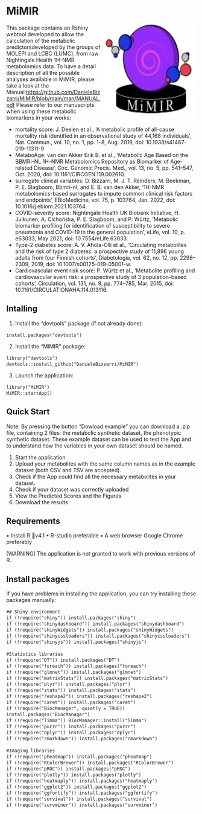 # MiMIR

<img src="./inst/shinyApp/www/scaled_mimir_logo.svg" width="250" height="250" align="right">

This package contains an Rshiny webtool developed to allow the calculation of the metabolic predictorsdeveloped by the groups of MOLEPI and LCBC (LUMC), from raw Nightingale Health 1H-NMR metabolomics data.
To have a detail description of all the possible analyses available in MiMIR, please take a look at the Manual:https://github.com/DanieleBizzarri/MiMIR/blob/main/man/MANUAL.pdf
Please refer to our manuscripts when using these metabolic biomarkers in your works:
- mortality score: J. Deelen et al., ‘A metabolic profile of all-cause mortality risk identified in an observational study of 44,168 individuals’, Nat. Commun., vol. 10, no. 1, pp. 1–8, Aug. 2019, doi: 10.1038/s41467-019-11311-9
- MetaboAge: van den Akker Erik B. et al., ‘Metabolic Age Based on the BBMRI-NL 1H-NMR Metabolomics Repository as Biomarker of Age-related Disease’, Circ. Genomic Precis. Med., vol. 13, no. 5, pp. 541–547, Oct. 2020, doi: 10.1161/CIRCGEN.119.002610.
- surrogate clinical variables: D. Bizzarri, M. J. T. Reinders, M. Beekman, P. E. Slagboom, Bbmri-nl, and E. B. van den Akker, ‘1H-NMR metabolomics-based surrogates to impute common clinical risk factors and endpoints’, EBioMedicine, vol. 75, p. 103764, Jan. 2022, doi: 10.1016/j.ebiom.2021.103764.
- COVID-severity score: Nightingale Health UK Biobank Initiative, H. Julkunen, A. Cichońska, P. E. Slagboom, and P. Würtz, ‘Metabolic biomarker profiling for identification of susceptibility to severe pneumonia and COVID-19 in the general population’, eLife, vol. 10, p. e63033, May 2021, doi: 10.7554/eLife.63033.
- Type-2 diabetes score: A. V. Ahola-Olli et al., ‘Circulating metabolites and the risk of type 2 diabetes: a prospective study of 11,896 young adults from four Finnish cohorts’, Diabetologia, vol. 62, no. 12, pp. 2298–2309, 2019, doi: 10.1007/s00125-019-05001-w.
- Cardiovascular event risk score: P. Würtz et al., ‘Metabolite profiling and cardiovascular event risk: a prospective study of 3 population-based cohorts’, Circulation, vol. 131, no. 9, pp. 774–785, Mar. 2015, doi: 10.1161/CIRCULATIONAHA.114.013116.


## Intalling

1.  Install the “devtools” package (if not already done):  

<!-- end list -->

    install.packages("devtools")

2.  Install the “MiMIR” package:

<!-- end list -->

    library("devtools")
    devtools::install_github("DanieleBizzarri/MiMIR")

3.  Launch the application:

<!-- end list -->

    library("MiMIR")
    MiMIR::startApp()

## Quick Start

Note: By pressing the button “Dowload example” you can download a .zip
file, containing 2 files: the metabolic synthetic dataset, the
phenotypic synthetic dataset. These example dataset can be used to test
the App and to understand how the variables in your own dataset should
be named.

1.  Start the application
2.  Upload your metabolites with the same column names as in the example
    dataset (both CSV and TSV are accepted).
3.  Check if the App could find all the necessary metabolites in your
    dataset.
4.  Check if your dataset was correctly uploaded
5.  View the Predicted Scores and the Figures
6.  Download the results

## Requirements

•	Install R		v4.1
•	R-studio		preferable
•	A web browser	Google Chrome preferably

[WARNING] The application is not granted to work with previous versions of R.

## Install packages

If you have problems in installing the application, you can try
installing these packages manually:

    ## Shiny environment
    if (!require("shiny")) install.packages("shiny")
    if (!require("shinydashboard")) install.packages("shinydashboard")
    if (!require("shinyWidgets")) install.packages("shinyWidgets")
    if (!require("shinycssloaders")) install.packages("shinycssloaders")
    if (!require("shinyjs")) install.packages("shinyjs")

    #Statistics libraries
    if (!require("DT")) install.packages("DT")
    if (!require("foreach")) install.packages("foreach")
    if (!require("glmnet")) install.packages("glmnet")
    if (!require("matrixStats")) install.packages("matrixStats")
    if (!require("plyr")) install.packages("plyr")
    if (!require("stats")) install.packages("stats")
    if (!require("reshape2")) install.packages("reshape2")
    if (!require("caret")) install.packages("caret")
    if (!require("BiocManager", quietly = TRUE)) install.packages("BiocManager")
    if (!require("limma")) BiocManager::install("limma")
    if (!require("purrr")) install.packages("purrr")
    if (!require("dplyr")) install.packages("dplyr")
    if (!require("rmarkdown")) install.packages("rmarkdown")

    #Imaging libraries
    if (!require("pheatmap")) install.packages("pheatmap")
    if (!require("RColorBrewer")) install.packages("RColorBrewer")
    if (!require("pROC")) install.packages("pROC")
    if (!require("plotly")) install.packages("plotly")
    if (!require("heatmaply")) install.packages("heatmaply")
    if (!require("ggplot2")) install.packages("ggplot2")
    if (!require("ggfortify")) install.packages("ggfortify")
    if (!require("survival")) install.packages("survival")
    if (!require("survminer")) install.packages("survminer")
